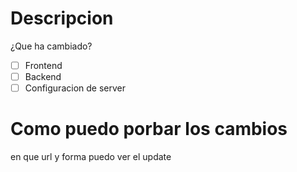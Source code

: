 # Descripcion
¿Que ha cambiado?

- [ ] Frontend
- [ ] Backend
- [ ] Configuracion de server

# Como puedo porbar los cambios 
en que url y forma puedo ver el update
